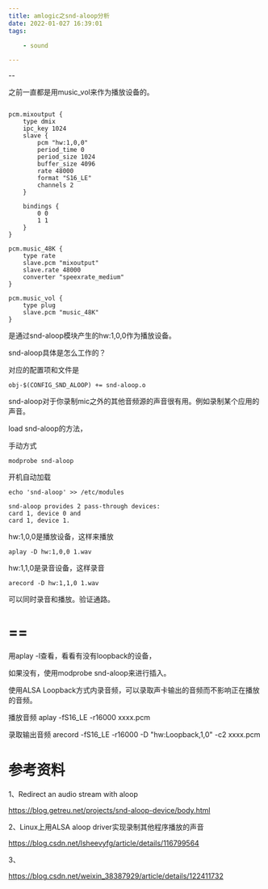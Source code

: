 ```yaml
---
title: amlogic之snd-aloop分析
date: 2022-01-027 16:39:01
tags:

	- sound

---
```


--

之前一直都是用music_vol来作为播放设备的。

```

pcm.mixoutput {
    type dmix
    ipc_key 1024
    slave {
        pcm "hw:1,0,0"
        period_time 0
        period_size 1024
        buffer_size 4096
        rate 48000
        format "S16_LE"
        channels 2
    }

    bindings {
        0 0
        1 1
    }
}

pcm.music_48K {
    type rate
    slave.pcm "mixoutput"
    slave.rate 48000
    converter "speexrate_medium"
}

pcm.music_vol {
    type plug
    slave.pcm "music_48K"
}
```

是通过snd-aloop模块产生的hw:1,0,0作为播放设备。

snd-aloop具体是怎么工作的？

对应的配置项和文件是

```
obj-$(CONFIG_SND_ALOOP) += snd-aloop.o
```

snd-aloop对于你录制mic之外的其他音频源的声音很有用。例如录制某个应用的声音。

load snd-aloop的方法，

手动方式

```
modprobe snd-aloop
```

开机自动加载

```
echo 'snd-aloop' >> /etc/modules
```



```
snd-aloop provides 2 pass-through devices:
card 1, device 0 and
card 1, device 1.
```



hw:1,0,0是播放设备，这样来播放

```
aplay -D hw:1,0,0 1.wav
```

hw:1,1,0是录音设备，这样录音

```
arecord -D hw:1,1,0 1.wav 
```

可以同时录音和播放。验证通路。



# ==

用aplay -l查看，看看有没有loopback的设备，

如果没有，使用modprobe snd-aloop来进行插入。



使用ALSA Loopback方式内录音频，可以录取声卡输出的音频而不影响正在播放的音频。

播放音频
aplay -fS16_LE -r16000 xxxx.pcm

录取输出音频
arecord -fS16_LE -r16000 -D "hw:Loopback,1,0" -c2 xxxx.pcm







# 参考资料

1、Redirect an audio stream with aloop

https://blog.getreu.net/projects/snd-aloop-device/body.html

2、Linux上用ALSA aloop driver实现录制其他程序播放的声音

https://blog.csdn.net/lsheevyfg/article/details/116799564

3、

https://blog.csdn.net/weixin_38387929/article/details/122411732